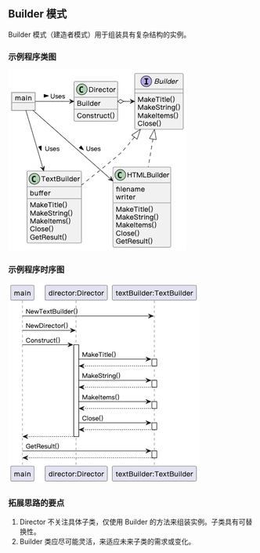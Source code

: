 ## Builder 模式

Builder 模式（建造者模式）用于组装具有复杂结构的实例。

### 示例程序类图

![builder](./builder_class.png)

### 示例程序时序图

![builder](./builder_sequence.png)

### 拓展思路的要点

1. Director 不关注具体子类，仅使用 Builder 的方法来组装实例。子类具有可替换性。
1. Builder 类应尽可能灵活，来适应未来子类的需求或变化。
